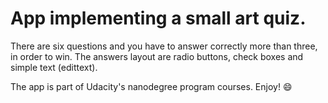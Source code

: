 <h1>App implementing a small art quiz.</h1>

There are six questions and you have to answer correctly more than three, in order to win.
The answers layout are radio buttons, check boxes and simple text (edittext).

The app is part of Udacity's nanodegree program courses.
Enjoy! :smile:
